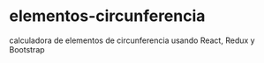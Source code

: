 # elementos-circunferencia
calculadora de elementos de circunferencia usando React, Redux y Bootstrap
